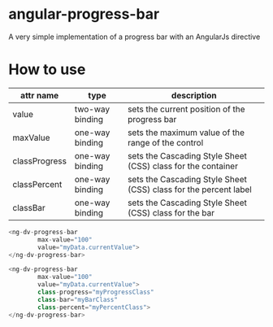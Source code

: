 # angular-progress-bar
A very simple implementation of a progress bar with an AngularJs directive

# How to use

  attr name   |     type        |   description    
--------------| ----------------|-------------------------------------------------------------------
value         | two-way binding | sets the current position of the progress bar
maxValue      | one-way binding | sets the maximum value of the range of the control
classProgress | one-way binding | sets the Cascading Style Sheet (CSS) class for the container
classPercent  | one-way binding | sets the Cascading Style Sheet (CSS) class for the percent label
classBar      | one-way binding | sets the Cascading Style Sheet (CSS) class for the bar

```javascript
<ng-dv-progress-bar
        max-value="100"
        value="myData.currentValue">
</ng-dv-progress-bar>

<ng-dv-progress-bar
        max-value="100"
        value="myData.currentValue">
        class-progress="myProgressClass"
        class-bar="myBarClass"
        class-percent="myPercentClass">
</ng-dv-progress-bar>
```
